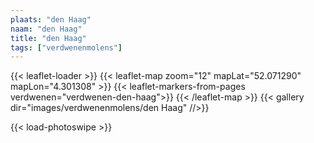 ```yaml
---
plaats: "den Haag"
naam: "den Haag"
title: "den Haag"
tags: ["verdwenenmolens"]
---
```

{{< leaflet-loader >}}
{{< leaflet-map zoom="12" mapLat="52.071290" mapLon="4.301308" >}}
    {{< leaflet-markers-from-pages verdwenen="verdwenen-den-haag">}}
{{< /leaflet-map >}}
{{< gallery dir="images/verdwenenmolens/den Haag" //>}}

{{< load-photoswipe >}}

